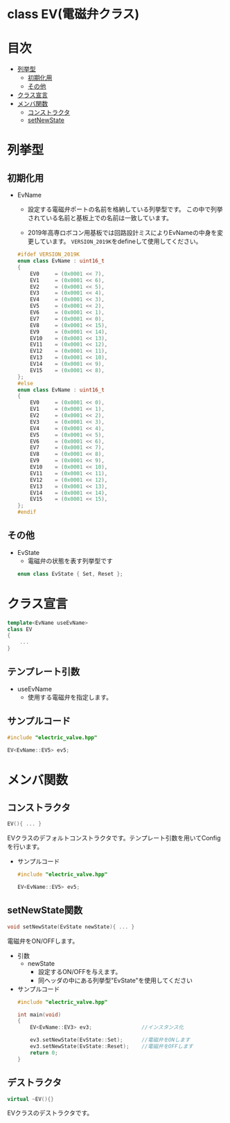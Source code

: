 # class EV(電磁弁クラス)

# 目次
- [列挙型](#列挙型)
    - [初期化用](##初期化用)
    - [その他](##その他)
- [クラス宣言](#クラス宣言)
- [メンバ関数](#メンバ関数)
    - [コンストラクタ](##コンストラクタ)
    - [setNewState](##setNewState関数)

# 列挙型
## 初期化用
- EvName
    - 設定する電磁弁ポートの名前を格納している列挙型です。
    この中で列挙されている名前と基板上での名前は一致しています。

    - 2019年高専ロボコン用基板では回路設計ミスによりEvNameの中身を変更しています。      ```VERSION_2019K```をdefineして使用してください。

    ```electric_valve.hpp
    #ifdef VERSION_2019K
    enum class EvName : uint16_t
    {
        EV0     = (0x0001 << 7),
        EV1     = (0x0001 << 6),
        EV2     = (0x0001 << 5),
        EV3     = (0x0001 << 4),
        EV4     = (0x0001 << 3),
        EV5     = (0x0001 << 2),
        EV6     = (0x0001 << 1),
        EV7     = (0x0001 << 0),
        EV8     = (0x0001 << 15),
        EV9     = (0x0001 << 14),
        EV10    = (0x0001 << 13),
        EV11    = (0x0001 << 12),
        EV12    = (0x0001 << 11),
        EV13    = (0x0001 << 10),
        EV14    = (0x0001 << 9),
        EV15    = (0x0001 << 8),
    };
    #else
    enum class EvName : uint16_t
    {
        EV0     = (0x0001 << 0),
        EV1     = (0x0001 << 1),
        EV2     = (0x0001 << 2),
        EV3     = (0x0001 << 3),
        EV4     = (0x0001 << 4),
        EV5     = (0x0001 << 5),
        EV6     = (0x0001 << 6),
        EV7     = (0x0001 << 7),
        EV8     = (0x0001 << 8),
        EV9     = (0x0001 << 9),
        EV10    = (0x0001 << 10),
        EV11    = (0x0001 << 11),
        EV12    = (0x0001 << 12),
        EV13    = (0x0001 << 13),
        EV14    = (0x0001 << 14),
        EV15    = (0x0001 << 15),
    };
    #endif
    ```

## その他
- EvState
    - 電磁弁の状態を表す列挙型です
    ```electric_valve.hpp
    enum class EvState { Set, Reset };
    ```

# クラス宣言
```electric_valve.hpp
template<EvName useEvName>
class EV
{
    ...
}
```
## テンプレート引数
- useEvName
    - 使用する電磁弁を指定します。

## サンプルコード
```sample.cpp
#include "electric_valve.hpp"

EV<EvName::EV5> ev5;
```

# メンバ関数
## コンストラクタ
```electric_valve.hpp
EV(){ ... }
```
EVクラスのデフォルトコンストラクタです。テンプレート引数を用いてConfigを行います。
- サンプルコード
    ```sample.cpp
    #include "electric_valve.hpp"

    EV<EvName::EV5> ev5;
    ```

## setNewState関数
```electric_valve.hpp
void setNewState(EvState newState){ ... }
```
電磁弁をON/OFFします。
- 引数
    - newState 
        - 設定するON/OFFを与えます。
        - 同ヘッダの中にある列挙型"EvState"を使用してください
- サンプルコード
    ```sample.hpp
    #include "electric_valve.hpp"  

    int main(void)
    {
        EV<EvName::EV3> ev3;                //インスタンス化

        ev3.setNewState(EvState::Set);      //電磁弁をONします
        ev3.setNewState(EvState::Reset);    //電磁弁をOFFします
        return 0;
    }
    ``` 

## デストラクタ
```electric_valve.hpp
virtual ~EV(){}
```
EVクラスのデストラクタです。